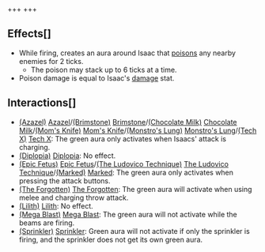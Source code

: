 +++
+++

Effects[]
---------


* While firing, creates an aura around Isaac that [poisons](/wiki/Status_Effects#Poison "Status Effects") any nearby enemies for 2 ticks.
	+ The poison may stack up to 6 ticks at a time.
* Poison damage is equal to Isaac's [damage](/wiki/Damage "Damage") stat.


Interactions[]
--------------


* [(Azazel)](/wiki/Azazel "Azazel") [Azazel](/wiki/Azazel "Azazel")/[(Brimstone)](/wiki/Brimstone "Brimstone") [Brimstone](/wiki/Brimstone "Brimstone")/[(Chocolate Milk)](/wiki/Chocolate_Milk "Chocolate Milk") [Chocolate Milk](/wiki/Chocolate_Milk "Chocolate Milk")/[(Mom's Knife)](/wiki/Mom%27s_Knife "Mom's Knife") [Mom's Knife](/wiki/Mom%27s_Knife "Mom's Knife")/[(Monstro's Lung)](/wiki/Monstro%27s_Lung "Monstro's Lung") [Monstro's Lung](/wiki/Monstro%27s_Lung "Monstro's Lung")/[(Tech X)](/wiki/Tech_X "Tech X") [Tech X](/wiki/Tech_X "Tech X"): The green aura only activates when Isaacs' attack is charging.
* [(Diplopia)](/wiki/Diplopia "Diplopia") [Diplopia](/wiki/Diplopia "Diplopia"): No effect.
* [(Epic Fetus)](/wiki/Epic_Fetus "Epic Fetus") [Epic Fetus](/wiki/Epic_Fetus "Epic Fetus")/[(The Ludovico Technique)](/wiki/The_Ludovico_Technique "The Ludovico Technique") [The Ludovico Technique](/wiki/The_Ludovico_Technique "The Ludovico Technique")/[(Marked)](/wiki/Marked "Marked") [Marked](/wiki/Marked "Marked"): The green aura only activates when pressing the attack buttons.
* [(The Forgotten)](/wiki/The_Forgotten "The Forgotten") [The Forgotten](/wiki/The_Forgotten "The Forgotten"): The green aura will activate when using melee and charging throw attack.
* [(Lilith)](/wiki/Lilith "Lilith") [Lilith](/wiki/Lilith "Lilith"): No effect.
* [(Mega Blast)](/wiki/Mega_Blast "Mega Blast") [Mega Blast](/wiki/Mega_Blast "Mega Blast"): The green aura will not activate while the beams are firing.
* [(Sprinkler)](/wiki/Sprinkler "Sprinkler") [Sprinkler](/wiki/Sprinkler "Sprinkler"): Green aura will not activate if only the sprinkler is firing, and the sprinkler does not get its own green aura.


